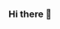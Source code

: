 ### Hi there 👋

<!--
**Srinjoy07/Srinjoy07** is a ✨ _special_ ✨ repository because its `README.md` (this file) appears on your GitHub profile.

Here are some ideas to get you started:
Happy Reading😊

- 🔭 I’m currently a Student(CSE,2nd Year) >.<
- 🌱 I’m currently learning JavaScript,Backend-Frontend Web Development :)
- 👯 I’m looking to collaborate on Full Stack Development.
- 🤔 I’m looking for help with internships on AWS!!
- 💬 Ask me about bugs and errors :).And sometimes about my life too :)
- 📫 How to reach me: Mail-srinjoyganguly2003@gmail.com and LinkedIN- https://www.linkedin.com/in/srinjoy-ganguly-23ab95248
- 😄 Pronouns: he/his
- ⚡ Fun fact: I've got humor...not a tumor.
-->
